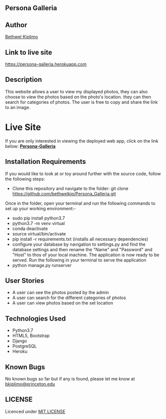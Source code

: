 ## Persona Galleria

## Author
 [Bethwel Kiplimo](https://github.com/bethwelkip)


## Link to live site
https://persona-galleria.herokuapp.com

## Description
This website allows a user to view my displayed photos, they can also choose to view the photos based on the photo's location.
they can then search for categories of photos. The user is free to copy and share the link to an image.

# Live Site 
If you are only interested in viewing the deployed web app, click on the link below:
**[Persona-Galleria](https://persona-galleria.herokuapp.com)**


## Installation Requirements
  If you would like to look at or toy around further with the source code, follow the following steps:
  * Clone this repository and navigate to the folder: git clone https://github.com/bethwelkip/Persona_Galleria.git

  Once in the folder, open your terminal and run the following commands to set up your working environment:-
  * sudo pip install python3.7
  * python3.7 -m venv virtual
  * conda deactivate
  * source virtual/bin/activate
  * pip install -r requirements.txt (installs all necessary dependencies)
  * configure your database by navigation to settings.py and find the database settings and then rename the "Name" and "Password" and "Host" to thos of your local machine. 
   The application is now ready to be served.
   Run the following in your terminal  to serve the application
* python manage.py runserver

 
## User Stories
  * A user can see the photos posted by the admin
  * A user can search for the different categories of photos
  * A user can view photos based on the set location

## Technologies Used
  * Python3.7
  * HTML5, Bootstrap
  * Django
  * PostgreSQL
  * Heroku

## Known Bugs
No known bugs so far but if any is found, please let me know at bkiplimo@princeton.edu

## LICENSE
Licenced under [MIT LICENSE](LICENSE)